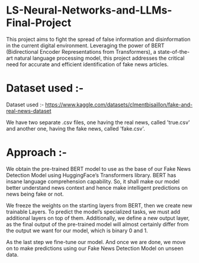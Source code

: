 # LS-Neural-Networks-and-LLMs-Final-Project

This project aims to fight the spread of false information and disinformation in the current digital environment. Leveraging the power of BERT (Bidirectional Encoder Representations from Transformers), a state-of-the-art natural language processing model, this project addresses the critical need for accurate and efficient identification of fake news articles.

# Dataset used :-

Dataset used :- https://www.kaggle.com/datasets/clmentbisaillon/fake-and-real-news-dataset

We have two separate .csv files, one having the real news, called 'true.csv' and another one, having the fake news, called 'fake.csv'.

# Approach :-

We obtain the pre-trained BERT model to use as the base of our Fake News Detection Model using HuggingFace’s Transformers library. BERT has insane language comprehension capability. So, it shall make our model better understand news context and hence make intelligent predictions on news being fake or not.

We freeze the weights on the starting layers from BERT, then we create new trainable Layers. To predict the model’s specialized tasks, we must add additional layers on top of them. Additionally, we define a new output layer, as the final output of the pre-trained model will almost certainly differ from the output we want for our model, which is binary 0 and 1.

As the last step we fine-tune our model. And once we are done, we move on to make predictions using our Fake News Detection Model on unseen data.

